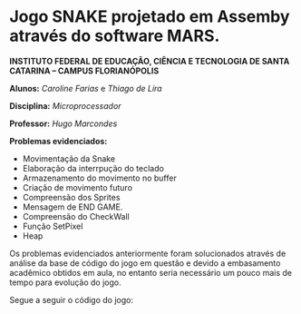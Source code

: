 # Jogo SNAKE projetado em Assemby através do software MARS.

**INSTITUTO FEDERAL DE EDUCAÇÃO, CIÊNCIA E TECNOLOGIA DE SANTA CATARINA – CAMPUS FLORIANÓPOLIS**

**Alunos:** *Caroline Farias* e *Thiago de Lira*

**Disciplina:** *Microprocessador* 

**Professor:** *Hugo Marcondes*

**Problemas evidenciados:**

* Movimentação da Snake 
* Elaboração da interrpução do teclado 
* Armazenamento do movimento no buffer 
* Criação de movimento futuro 
* Compreensão dos Sprites
* Mensagem de END GAME.
* Compreensão do CheckWall 
* Função SetPixel
* Heap

Os problemas evidenciados anteriormente foram solucionados através de análise da base de código do jogo em questão
e devido a embasamento acadêmico obtidos em aula, no entanto seria necessário um pouco mais de tempo para evolução do jogo.

Segue a seguir o código do jogo:


